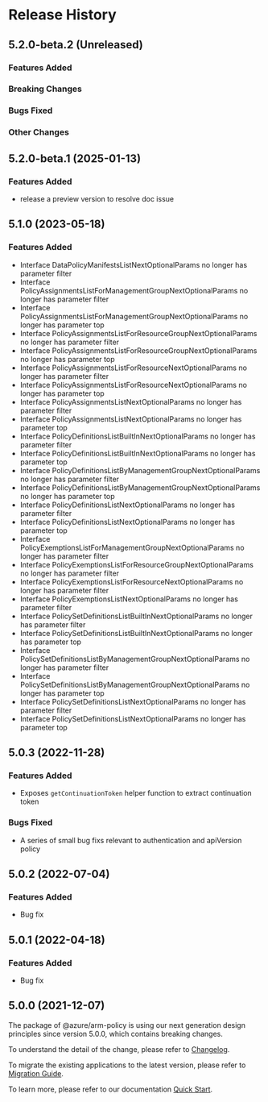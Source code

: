 # Release History

## 5.2.0-beta.2 (Unreleased)

### Features Added

### Breaking Changes

### Bugs Fixed

### Other Changes

## 5.2.0-beta.1 (2025-01-13)

### Features Added

- release a preview version to resolve doc issue

## 5.1.0 (2023-05-18)
    
### Features Added

  - Interface DataPolicyManifestsListNextOptionalParams no longer has parameter filter
  - Interface PolicyAssignmentsListForManagementGroupNextOptionalParams no longer has parameter filter
  - Interface PolicyAssignmentsListForManagementGroupNextOptionalParams no longer has parameter top
  - Interface PolicyAssignmentsListForResourceGroupNextOptionalParams no longer has parameter filter
  - Interface PolicyAssignmentsListForResourceGroupNextOptionalParams no longer has parameter top
  - Interface PolicyAssignmentsListForResourceNextOptionalParams no longer has parameter filter
  - Interface PolicyAssignmentsListForResourceNextOptionalParams no longer has parameter top
  - Interface PolicyAssignmentsListNextOptionalParams no longer has parameter filter
  - Interface PolicyAssignmentsListNextOptionalParams no longer has parameter top
  - Interface PolicyDefinitionsListBuiltInNextOptionalParams no longer has parameter filter
  - Interface PolicyDefinitionsListBuiltInNextOptionalParams no longer has parameter top
  - Interface PolicyDefinitionsListByManagementGroupNextOptionalParams no longer has parameter filter
  - Interface PolicyDefinitionsListByManagementGroupNextOptionalParams no longer has parameter top
  - Interface PolicyDefinitionsListNextOptionalParams no longer has parameter filter
  - Interface PolicyDefinitionsListNextOptionalParams no longer has parameter top
  - Interface PolicyExemptionsListForManagementGroupNextOptionalParams no longer has parameter filter
  - Interface PolicyExemptionsListForResourceGroupNextOptionalParams no longer has parameter filter
  - Interface PolicyExemptionsListForResourceNextOptionalParams no longer has parameter filter
  - Interface PolicyExemptionsListNextOptionalParams no longer has parameter filter
  - Interface PolicySetDefinitionsListBuiltInNextOptionalParams no longer has parameter filter
  - Interface PolicySetDefinitionsListBuiltInNextOptionalParams no longer has parameter top
  - Interface PolicySetDefinitionsListByManagementGroupNextOptionalParams no longer has parameter filter
  - Interface PolicySetDefinitionsListByManagementGroupNextOptionalParams no longer has parameter top
  - Interface PolicySetDefinitionsListNextOptionalParams no longer has parameter filter
  - Interface PolicySetDefinitionsListNextOptionalParams no longer has parameter top
    
## 5.0.3 (2022-11-28)

### Features Added

 -  Exposes `getContinuationToken` helper function to extract continuation token

### Bugs Fixed

  - A series of small bug fixs relevant to authentication and apiVersion policy

## 5.0.2 (2022-07-04)

### Features Added

  - Bug fix

## 5.0.1 (2022-04-18)

### Features Added

  - Bug fix

## 5.0.0 (2021-12-07)

The package of @azure/arm-policy is using our next generation design principles since version 5.0.0, which contains breaking changes.

To understand the detail of the change, please refer to [Changelog](https://aka.ms/js-track2-changelog).

To migrate the existing applications to the latest version, please refer to [Migration Guide](https://aka.ms/js-track2-migration-guide).

To learn more, please refer to our documentation [Quick Start](https://aka.ms/azsdk/js/mgmt/quickstart ).
